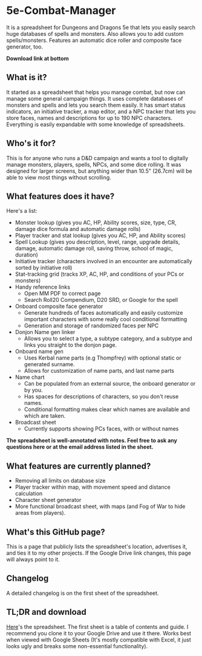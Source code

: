 # 5e-Combat-Manager
It is a spreadsheet for Dungeons and Dragons 5e that lets you easily search huge databases of spells and monsters. Also allows you to add custom spells/monsters. Features an automatic dice roller and composite face generator, too.

**Download link at bottom**
## What is it?
It started as a spreadsheet that helps you manage combat, but now can manage some general campaign things. It uses complete databases of monsters and spells and lets you search them easily. It has smart status indicators, an initiative tracker, a map editor, and a NPC tracker that lets you store faces, names and descriptions for up to 190 NPC characters. Everything is easily expandable with some knowledge of spreadsheets.

## Who's it for?
This is for anyone who runs a D&D campaign and wants a tool to digitally manage monsters, players, spells, NPCs, and some dice rolling. It was designed for larger screens, but anything wider than 10.5" (26.7cm) will be able to view most things without scrolling. 

## What features does it have?
Here's a list:
* Monster lookup (gives you AC, HP, Ability scores, size, type, CR, damage dice formula and automatic damage rolls)
* Player tracker and stat lookup (gives you AC, HP, and Ability scores)
* Spell Lookup (gives you description, level, range, upgrade details, damage, automatic damage roll, saving throw, school of magic, duration)
* Initiative tracker (characters involved in an encounter are automatically sorted by initiative roll)
* Stat-tracking grid (tracks XP, AC, HP, and conditions of your PCs or monsters)
* Handy reference links
   * Open MM PDF to correct page
   * Search Roll20 Compendium, D20 SRD, or Google for the spell
* Onboard composite face generator
   * Generate hundreds of faces automatically and easily customize important characters with some really cool conditional formatting
   * Generation and storage of randomized faces per NPC
* Donjon Name gen linker
    * Allows you to select a type, a subtype category, and a subtype and links you straight to the donjon page.
* Onboard name gen
   * Uses Kerbal name parts (e.g Thompfrey) with optional static or generated surname.
   * Allows for customization of name parts, and last name parts
* Name chart
   * Can be populated from an external source, the onboard generator or by you.
   * Has spaces for descriptions of characters, so you don't reuse names.
   * Conditional formatting makes clear which names are available and which are taken.
* Broadcast sheet
   * Currently supports showing PCs faces, with or without names
   
**The spreadsheet is well-annotated with notes. Feel free to ask any questions here or at the email address listed in the sheet.**

## What features are currently planned?
 * Removing all limits on database size
 * Player tracker within map, with movement speed and distance calculation
 * Character sheet generator
 * More functional broadcast sheet, with maps (and Fog of War to hide areas from players).
 
## What's this GitHub page?
This is a page that publicly lists the spreadsheet's location, advertises it, and ties it to my other projects. If the Google Drive link changes, this page will always point to it.

## Changelog
A detailed changelog is on the first sheet of the spreadsheet.

## TL;DR and download
[Here](https://drive.google.com/open?id=1WGKOTNFB37ucYS4P7iEuVkRPGKzEt9g1bUD0B-LbMOI)'s the spreadsheet. The first sheet is a table of contents and guide. I recommend you clone it to your Google Drive and use it there. Works best when viewed with Google Sheets (It's mostly compatible with Excel, it just looks ugly and breaks some non-essential functionality).
